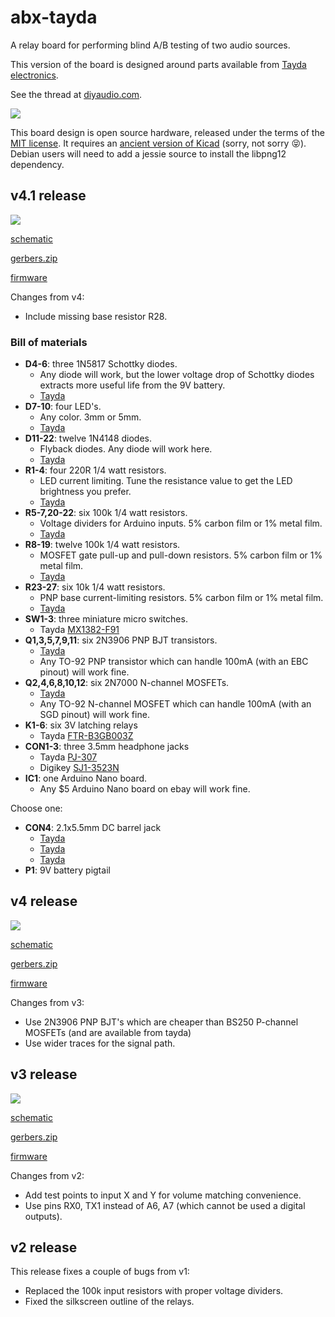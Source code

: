 # abx-tayda

A relay board for performing blind A/B testing of two audio sources.

This version of the board is designed around parts available from [Tayda electronics](https://www.taydaelectronics.com/).

See the thread at [diyaudio.com](https://www.diyaudio.com/forums/equipment-and-tools/361743-abx-box.html).

![](media/IMG_5904.JPG)

This board design is open source hardware, released under the terms of the [MIT license](https://opensource.org/licenses/MIT).  It requires an [ancient version of Kicad](https://archive.org/details/2013-kicad) (sorry, not sorry 😝).  Debian users will need to add a jessie source to install the libpng12 dependency.

## v4.1 release

![](releases/v4.1/top.png)

[schematic](releases/v4.1/abx.pdf)

[gerbers.zip](releases/v4.1/gerbers.zip)

[firmware](https://github.com/pepaslabs/abx-tayda/blob/main/releases/v4.1/firmware/abx/abx.ino)

Changes from v4:
- Include missing base resistor R28.


### Bill of materials

- **D4-6**: three 1N5817 Schottky diodes.
  - Any diode will work, but the lower voltage drop of Schottky diodes extracts more useful life from the 9V battery.
  - [Tayda](https://www.taydaelectronics.com/1n5817-diode-schottky-1a-20v.html)
- **D7-10**: four LED's.
  - Any color.  3mm or 5mm.
  - [Tayda](https://www.taydaelectronics.com/leds/round-leds/5mm-leds/led-5mm-red.html)
- **D11-22**: twelve 1N4148 diodes.
  - Flyback diodes.  Any diode will work here.
  - [Tayda](https://www.taydaelectronics.com/1n4148-switching-signal-diode.html)
- **R1-4**: four 220R 1/4 watt resistors.
  - LED current limiting.  Tune the resistance value to get the LED brightness you prefer.
  - [Tayda](https://www.taydaelectronics.com/resistors/1-4w-metal-film-resistors/resistor-220-ohm-1-4w-1-metal-film-pkg-of-10.html)
- **R5-7,20-22**: six 100k 1/4 watt resistors.
  - Voltage dividers for Arduino inputs.  5% carbon film or 1% metal film.
  - [Tayda](https://www.taydaelectronics.com/resistors/1-4w-metal-film-resistors/10-x-resistor-100k-ohm-1-4w-1-metal-film-pkg-of-10.html)
- **R8-19**: twelve 100k 1/4 watt resistors.
  - MOSFET gate pull-up and pull-down resistors.  5% carbon film or 1% metal film.
  - [Tayda](https://www.taydaelectronics.com/resistors/1-4w-metal-film-resistors/10-x-resistor-100k-ohm-1-4w-1-metal-film-pkg-of-10.html)
- **R23-27**: six 10k 1/4 watt resistors.
  - PNP base current-limiting resistors.  5% carbon film or 1% metal film.
  - [Tayda](https://www.taydaelectronics.com/resistors/1-4w-metal-film-resistors/10-x-resistor-10k-ohm-1-4w-1-metal-film-pkg-of-10.html)
- **SW1-3**: three miniature micro switches.
  - Tayda [MX1382-F91](https://www.taydaelectronics.com/mx1382-f91-micro-switch-1p2t-1a-mx1382-f91.html)
- **Q1,3,5,7,9,11**: six 2N3906 PNP BJT transistors.
  - [Tayda](https://www.taydaelectronics.com/2n3906-general-propose-pnp-transistor.html)
  - Any TO-92 PNP transistor which can handle 100mA (with an EBC pinout) will work fine.
- **Q2,4,6,8,10,12**: six 2N7000 N-channel MOSFETs.
  - [Tayda](https://www.taydaelectronics.com/2n7000-mosfet-n-channel-60v-0-2a.html)
  - Any TO-92 N-channel MOSFET which can handle 100mA (with an SGD pinout) will work fine.
- **K1-6**: six 3V latching relays
  - Tayda [FTR-B3GB003Z](https://www.taydaelectronics.com/ftr-b3gb003z-b10-mini-relay-dpdt-3vdc-1a.html)
- **CON1-3**: three 3.5mm headphone jacks
  - Tayda [PJ-307](https://www.taydaelectronics.com/3-5mm-stereo-enclosed-socket-chassis-jack.html)
  - Digikey [SJ1-3523N](https://www.digikey.com/en/products/detail/cui-devices/SJ1-3523N/738689)
- **IC1**: one Arduino Nano board.
  - Any $5 Arduino Nano board on ebay will work fine.

Choose one:
- **CON4**: 2.1x5.5mm DC barrel jack
  - [Tayda](https://www.taydaelectronics.com/dc-power-jack-2-1mm-barrel-type-pcb-mount.html)
  - [Tayda](https://www.taydaelectronics.com/9v-9-volt-battery-clip-connector-with-barrel-jack-plug.html)
  - [Tayda](https://www.taydaelectronics.com/9v-battery-holder-with-barrel-jack-plug.html)
- **P1**: 9V battery pigtail


## v4 release

![](releases/v4/top.png)

[schematic](releases/v4/abx.pdf)

[gerbers.zip](releases/v4/gerbers.zip)

[firmware](https://github.com/pepaslabs/abx-tayda/blob/main/releases/v4/firmware/abx/abx.ino)

Changes from v3:
- Use 2N3906 PNP BJT's which are cheaper than BS250 P-channel MOSFETs (and are available from tayda)
- Use wider traces for the signal path.


## v3 release

![](releases/v3/top.png)

[schematic](releases/v3/abx.pdf)

[gerbers.zip](releases/v3/gerbers.zip)

[firmware](https://github.com/pepaslabs/abx-tayda/blob/main/releases/v3/firmware/abx/abx.ino)

Changes from v2:
- Add test points to input X and Y for volume matching convenience.
- Use pins RX0, TX1 instead of A6, A7 (which cannot be used a digital outputs).


## v2 release

This release fixes a couple of bugs from v1:
- Replaced the 100k input resistors with proper voltage dividers.
- Fixed the silkscreen outline of the relays.
